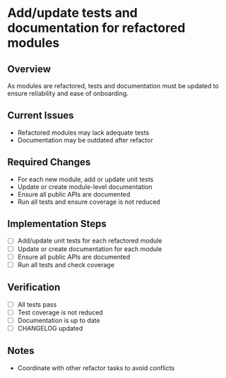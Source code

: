 # Add/update tests and documentation for refactored modules

## Overview
As modules are refactored, tests and documentation must be updated to ensure reliability and ease of onboarding.

## Current Issues
- Refactored modules may lack adequate tests
- Documentation may be outdated after refactor

## Required Changes
- For each new module, add or update unit tests
- Update or create module-level documentation
- Ensure all public APIs are documented
- Run all tests and ensure coverage is not reduced

## Implementation Steps
- [ ] Add/update unit tests for each refactored module
- [ ] Update or create documentation for each module
- [ ] Ensure all public APIs are documented
- [ ] Run all tests and check coverage

## Verification
- [ ] All tests pass
- [ ] Test coverage is not reduced
- [ ] Documentation is up to date
- [ ] CHANGELOG updated

## Notes
- Coordinate with other refactor tasks to avoid conflicts 
